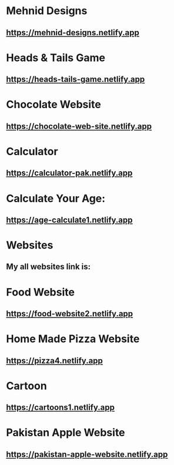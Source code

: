 # Mehnid Designs
## https://mehnid-designs.netlify.app
# Heads & Tails Game
## https://heads-tails-game.netlify.app
# Chocolate Website
## https://chocolate-web-site.netlify.app
# Calculator
## https://calculator-pak.netlify.app
# Calculate Your Age:
## https://age-calculate1.netlify.app
# Websites
## My all websites link is:
# Food Website
## https://food-website2.netlify.app
# Home Made Pizza Website
## https://pizza4.netlify.app
# Cartoon
## https://cartoons1.netlify.app
# Pakistan Apple Website
## https://pakistan-apple-website.netlify.app
